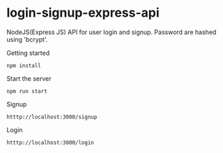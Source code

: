 # login-signup-express-api

NodeJS(Express JS) API for user login and signup. Password are hashed using 'bcrypt'.

Getting started

`npm install`

Start the server

`npm run start`

Signup

`htttp://localhost:3000/signup`

Login

`htttp://localhost:3000/login`
